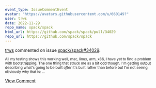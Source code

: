 ```yaml
---
event_type: IssueCommentEvent
avatar: "https://avatars.githubusercontent.com/u/660149?"
user: trws
date: 2022-11-29
repo_name: spack/spack
html_url: https://github.com/spack/spack/pull/34029
repo_url: https://github.com/spack/spack
---
```


<a href='https://github.com/trws' target='_blank'>trws</a> commented on issue <a href='https://github.com/spack/spack/pull/34029' target='_blank'>spack/spack#34029</a>.

<small>All my testing shows this working well, mac, linux, arm, x86, I have yet to find a problem with bootstrapping.  The one thing that struck me as a bit odd though, I'm getting output describing what's going to be built *after* it's built rather than before but I'm not seeing obviously why that is:...</small>

<a href='https://github.com/spack/spack/pull/34029' target='_blank'>View Comment</a>
